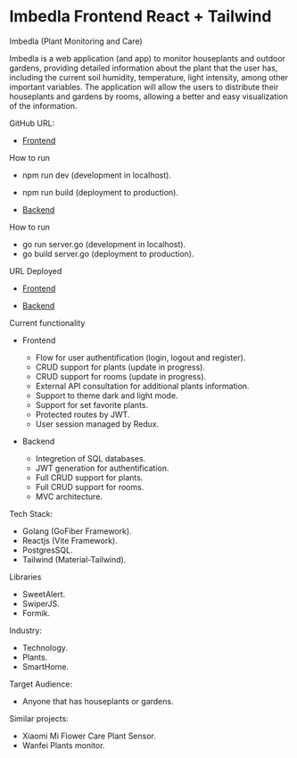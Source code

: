 # Imbedla Frontend React + Tailwind

Imbedla (Plant Monitoring and Care)

Imbedla is a web application (and app) to monitor houseplants and outdoor gardens, providing detailed information about the plant that the user has, including the current soil humidity, temperature, light intensity, among other important variables.
The application will allow the users to distribute their houseplants and gardens by rooms, allowing a better and easy visualization of the information.

GitHub URL:

- [Frontend](https://github.com/AdrianAdame/imbedla-frontend-react)

How to run
- npm run dev (development in localhost).
- npm run build (deployment to production).

- [Backend](https://github.com/AdrianAdame/imbedla-backend-fiber)

How to run
- go run server.go (development in localhost).
- go build server.go (deployment to production).

URL Deployed

- [Frontend](https://imbedla-frontend.onrender.com/login)

- [Backend](https://imbedla-backend.onrender.com/api/test)

Current functionality

- Frontend 
    - Flow for user authentification (login, logout and register).
    - CRUD support for plants (update in progress).
    - CRUD support for rooms (update in progress).
    - External API consultation for additional plants information.
    - Support to theme dark and light mode.
    - Support for set favorite plants.
    - Protected routes by JWT.
    - User session managed by Redux.

- Backend
    - Integretion of SQL databases.
    - JWT generation for authentification.
    - Full CRUD support for plants.
    - Full CRUD support for rooms.
    - MVC architecture.
    
Tech Stack:

- Golang (GoFiber Framework).
- Reactjs (Vite Framework).
- PostgresSQL.
- Tailwind (Material-Tailwind).

Libraries
- SweetAlert.
- SwiperJS.
- Formik.

Industry:
- Technology.
- Plants.
- SmartHome.

Target Audience:
- Anyone that has houseplants or gardens.

Similar projects:
- Xiaomi Mi Flower Care Plant Sensor.
- Wanfei Plants monitor.